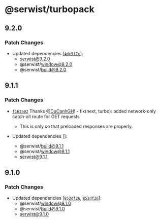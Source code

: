 # @serwist/turbopack

## 9.2.0

### Patch Changes

- Updated dependencies [[`4dc5f7c`](https://github.com/serwist/serwist/commit/4dc5f7c409fdab014533889e20c45ee863807c41)]:
  - serwist@9.2.0
  - @serwist/window@9.2.0
  - @serwist/build@9.2.0

## 9.1.1

### Patch Changes

- [`f163a02`](https://github.com/serwist/serwist/commit/f163a024965bd2ecd6176b82530257a58f8c8da1) Thanks [@DuCanhGH](https://github.com/DuCanhGH)! - fix(next, turbo): added network-only catch-all route for GET requests

  - This is only so that preloaded responses are properly.

- Updated dependencies []:
  - @serwist/build@9.1.1
  - @serwist/window@9.1.1
  - serwist@9.1.1

## 9.1.0

### Patch Changes

- Updated dependencies [[`852df26`](https://github.com/serwist/serwist/commit/852df2609f700d28de6433e0cb6669ade13c5b95), [`852df26`](https://github.com/serwist/serwist/commit/852df2609f700d28de6433e0cb6669ade13c5b95)]:
  - @serwist/window@9.1.0
  - @serwist/build@9.1.0
  - serwist@9.1.0
